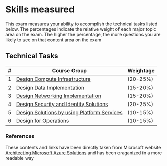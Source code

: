 # Skills measured

This exam measures your ability to accomplish the technical tasks listed below. The percentages indicate the relative weight of each major topic area on the exam. The higher the percentage, the more questions you are likely to see on that content area on the exam

## Technical Tasks

| #  | Course Group                                                                    | Weightage    |
| -- | --------------------------------------------------------------------------------|:-------------|
| 1  | [Design Compute Infrastructure](exam-70-535/compute-infra.md)                   | (20-25%)     |
| 2  | [Design Data Implementation](exam-70-535/data-impl.md)                          | (15-20%)     |
| 3  | [Design Networking Implementation](exam-70-535/network-impl.md)                 | (15-20%)     |
| 4  | [Design Security and Identity Solutions](exam-70-535/security-identity.md)      | (20-25%)     |
| 5  | [Design Solutions by using Platform Services](exam-70-535/platform-services.md) | (10-15%)     |
| 6  | [Design for Operations](exam-70-535/operations.md)                              | (10-15%)     |

### References

These contents and links have been directly taken from Microsoft website [Architecting Microsoft Azure Solutions](https://www.microsoft.com/en-us/learning/exam-70-535.aspx) and has been oraganized in a more readable way

